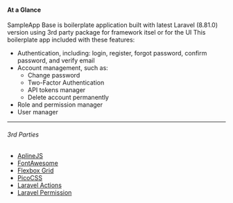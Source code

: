 #### At a Glance

SampleApp Base is boilerplate application built with latest Laravel (8.81.0) version using 3rd party package for framework itsel or for the UI This boilerplate app included with these features:

*   Authentication, including: login, register, forgot password, confirm password, and verify email
*   Account management, such as:
    *   Change password
    *   Two-Factor Authentication
    *   API tokens manager
    *   Delete account permanently
*   Role and permission manager
*   User manager

* * *

###### 3rd Parties

*   [AplineJS](https://alpinejs.dev)
*   [FontAwesome](https://fontawesome.com)
*   [Flexbox Grid](http://flexboxgrid.com)
*   [PicoCSS](https://picocss.com)
*   [Laravel Actions](https://laravelactions.com)
*   [Laravel Permission](https://spatie.be/docs/laravel-permission)